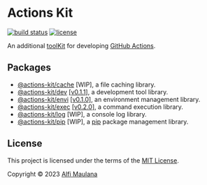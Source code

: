 # Actions Kit

[![build status](https://img.shields.io/github/actions/workflow/status/threeal/actions-kit/build.yml?branch=main)](https://github.com/threeal/actions-kit/actions/workflows/build.yml)
[![license](https://img.shields.io/github/license/threeal/actions-kit)](./LICENSE)

An additional [toolKit](https://github.com/actions/toolkit) for developing [GitHub Actions](https://github.com/features/actions).

## Packages

- [@actions-kit/cache](./packages/cache)
  [WIP],
  a file caching library.
- [@actions-kit/dev](./packages/dev)
  [[v0.1.1]](https://github.com/threeal/actions-kit/releases/tag/dev%40v0.1.1),
  a development tool library.
- [@actions-kit/envi](./packages/envi) [[v0.1.0]](https://github.com/threeal/actions-kit/releases/tag/envi%40v0.1.0), an environment management library.
- [@actions-kit/exec](./packages/exec) [[v0.2.0]](https://github.com/threeal/actions-kit/releases/tag/exec%40v0.2.0), a command execution library.
- [@actions-kit/log](./packages/log) [WIP], a console log library.
- [@actions-kit/pip](./packages/pip) [WIP], a [pip](https://pypi.org/project/pip) package management library.

## License

This project is licensed under the terms of the [MIT License](./LICENSE).

Copyright © 2023 [Alfi Maulana](https://github.com/threeal)

